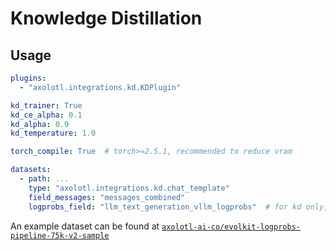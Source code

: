 # Knowledge Distillation

## Usage

```yaml
plugins:
  - "axolotl.integrations.kd.KDPlugin"

kd_trainer: True
kd_ce_alpha: 0.1
kd_alpha: 0.9
kd_temperature: 1.0

torch_compile: True  # torch>=2.5.1, recommended to reduce vram

datasets:
  - path: ...
    type: "axolotl.integrations.kd.chat_template"
    field_messages: "messages_combined"
    logprobs_field: "llm_text_generation_vllm_logprobs"  # for kd only, field of logprobs
```

An example dataset can be found at [`axolotl-ai-co/evolkit-logprobs-pipeline-75k-v2-sample`](https://huggingface.co/datasets/axolotl-ai-co/evolkit-logprobs-pipeline-75k-v2-sample)
